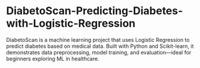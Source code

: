 # DiabetoScan-Predicting-Diabetes-with-Logistic-Regression
DiabetoScan is a machine learning project that uses Logistic Regression to predict diabetes based on medical data. Built with Python and Scikit-learn, it demonstrates data preprocessing, model training, and evaluation—ideal for beginners exploring ML in healthcare.
